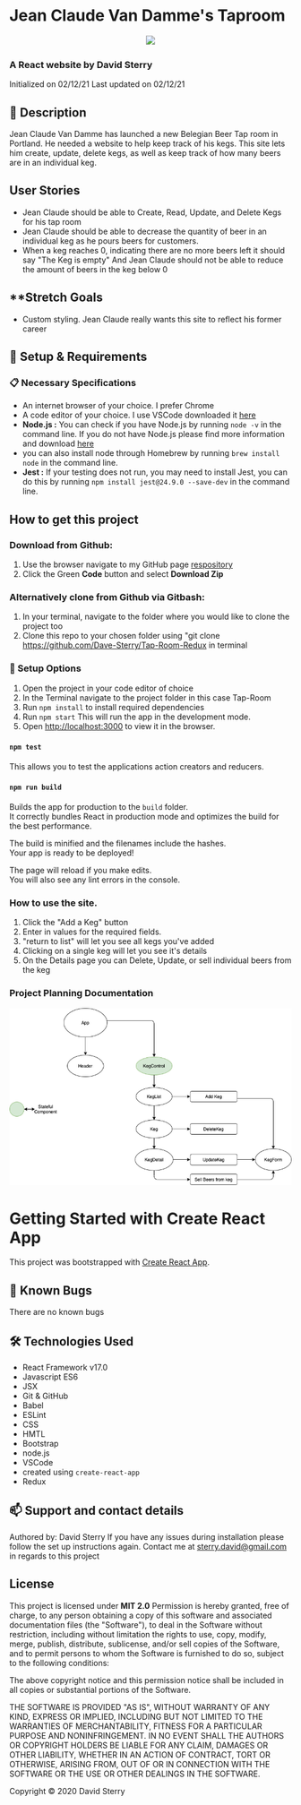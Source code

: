 # Jean Claude Van Damme's Taproom
<div align="center">
<img src="https://github.com/Dave-Sterry.png" width="200px" height="auto">
</div>

### A React website by David Sterry 
Initialized on 02/12/21
Last updated on 02/12/21

## 📖  Description
Jean Claude Van Damme has launched a new Belegian Beer Tap room in Portland. He needed a website to help keep track of his kegs. This site lets him create, update, delete kegs, as well as keep track of how many beers are in an individual keg. 

## **User Stories**
* Jean Claude should be able to Create, Read, Update, and Delete Kegs for his tap room
* Jean Claude should be able to decrease the quantity of beer in an individual keg as he pours beers for customers. 
* When a keg reaches 0, indicating there are no more beers left it should say "The Keg is empty" And Jean Claude should not be able to reduce the amount of beers in the keg below 0

## **Stretch Goals
* Custom styling. Jean Claude really wants this site to reflect his former career

## 🔧 Setup & Requirements
### 📋 Necessary Specifications
 * An internet browser of your choice. I prefer Chrome
 * A code editor of your choice. I use VSCode downloaded it [here](https://code.visualstudio.com/)
 *  **Node.js :** You can check if you have Node.js by running `node -v` in the command line. If you do not have Node.js please find more information and download [here](https://nodejs.org/en/)
 * you can also install node through Homebrew by running `brew install node` in the command line.
* **Jest :** If your testing does not run, you may need to install Jest, you can do this by running `npm install jest@24.9.0 --save-dev` in the command line.

## **How to get this project** 

### Download from Github:
1. Use the browser navigate to my GitHub page [respository](https://github.com/Dave-Sterry/Tap-Room-Redux)
2. Click the Green **Code** button and select **Download Zip**

### Alternatively clone from Github via Gitbash:
1. In your terminal, navigate to the folder where you would like to clone the project too
2. Clone this repo to your chosen folder using "git clone https://github.com/Dave-Sterry/Tap-Room-Redux in terminal

### 🧰  Setup Options

1. Open the project in your code editor of choice 
2. In the Terminal navigate to the project folder in this case Tap-Room
3. Run ```npm install``` to install required dependencies 
4. Run ```npm start``` This will run the app in the development mode.
5. Open [http://localhost:3000](http://localhost:3000) to view it in the browser.
#### `npm test`

This allows you to test the applications action creators and reducers.

#### `npm run build`

Builds the app for production to the `build` folder.\
It correctly bundles React in production mode and optimizes the build for the best performance.

The build is minified and the filenames include the hashes.\
Your app is ready to be deployed!

The page will reload if you make edits.\
You will also see any lint errors in the console.

### How to use the site. 
1. Click the "Add a Keg" button 
2. Enter in values for the required fields. 
3. "return to list" will let you see all kegs you've added
4. Clicking on a single keg will let you see it's details
5. On the Details page you can Delete, Update, or sell individual beers from the keg

### Project Planning Documentation 


<img src ="./readmeassets/TapRoom.png">



# Getting Started with Create React App

This project was bootstrapped with [Create React App](https://github.com/facebook/create-react-app).

## 🐛 Known Bugs
There are no known bugs

## 🛠️ Technologies Used

* React Framework v17.0
* Javascript ES6
* JSX
* Git & GitHub
* Babel
* ESLint
* CSS
* HMTL
* Bootstrap
* node.js
* VSCode
* created using ```create-react-app```
* Redux 


## 📫 Support and contact details
Authored by: David Sterry
If you have any issues during installation please follow the set up instructions again. Contact me at sterry.david@gmail.com in regards to this project

## **License**

This project is licensed under **MIT 2.0**
Permission is hereby granted, free of charge, to any person obtaining a copy
of this software and associated documentation files (the "Software"), to deal
in the Software without restriction, including without limitation the rights
to use, copy, modify, merge, publish, distribute, sublicense, and/or sell
copies of the Software, and to permit persons to whom the Software is
furnished to do so, subject to the following conditions:

The above copyright notice and this permission notice shall be included in all
copies or substantial portions of the Software.

THE SOFTWARE IS PROVIDED "AS IS", WITHOUT WARRANTY OF ANY KIND, EXPRESS OR
IMPLIED, INCLUDING BUT NOT LIMITED TO THE WARRANTIES OF MERCHANTABILITY,
FITNESS FOR A PARTICULAR PURPOSE AND NONINFRINGEMENT. IN NO EVENT SHALL THE
AUTHORS OR COPYRIGHT HOLDERS BE LIABLE FOR ANY CLAIM, DAMAGES OR OTHER
LIABILITY, WHETHER IN AN ACTION OF CONTRACT, TORT OR OTHERWISE, ARISING FROM,
OUT OF OR IN CONNECTION WITH THE SOFTWARE OR THE USE OR OTHER DEALINGS IN THE
SOFTWARE.

Copyright © 2020 David Sterry

